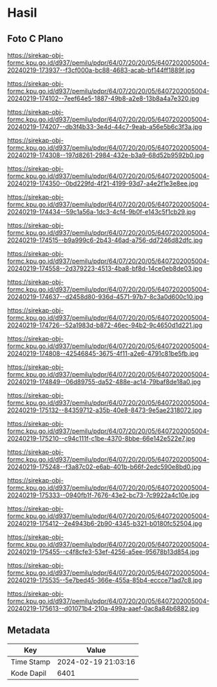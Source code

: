 # Hasil

## Foto C Plano

https://sirekap-obj-formc.kpu.go.id/d937/pemilu/pdpr/64/07/20/20/05/6407202005004-20240219-173937--f3cf000a-bc88-4683-acab-bf144ff1889f.jpg

https://sirekap-obj-formc.kpu.go.id/d937/pemilu/pdpr/64/07/20/20/05/6407202005004-20240219-174102--7eef64e5-1887-49b8-a2e8-13b8a4a7e320.jpg

https://sirekap-obj-formc.kpu.go.id/d937/pemilu/pdpr/64/07/20/20/05/6407202005004-20240219-174207--db3f4b33-3e4d-44c7-9eab-a56e5b6c3f3a.jpg

https://sirekap-obj-formc.kpu.go.id/d937/pemilu/pdpr/64/07/20/20/05/6407202005004-20240219-174308--197d8261-2984-432e-b3a9-68d52b9592b0.jpg

https://sirekap-obj-formc.kpu.go.id/d937/pemilu/pdpr/64/07/20/20/05/6407202005004-20240219-174350--0bd229fd-4f21-4199-93d7-a4e2f1e3e8ee.jpg

https://sirekap-obj-formc.kpu.go.id/d937/pemilu/pdpr/64/07/20/20/05/6407202005004-20240219-174434--59c1a56a-1dc3-4cf4-9b0f-e143c5f1cb29.jpg

https://sirekap-obj-formc.kpu.go.id/d937/pemilu/pdpr/64/07/20/20/05/6407202005004-20240219-174515--b9a999c6-2b43-46ad-a756-dd7246d82dfc.jpg

https://sirekap-obj-formc.kpu.go.id/d937/pemilu/pdpr/64/07/20/20/05/6407202005004-20240219-174558--2d379223-4513-4ba8-bf8d-14ce0eb8de03.jpg

https://sirekap-obj-formc.kpu.go.id/d937/pemilu/pdpr/64/07/20/20/05/6407202005004-20240219-174637--d2458d80-936d-4571-97b7-8c3a0d600c10.jpg

https://sirekap-obj-formc.kpu.go.id/d937/pemilu/pdpr/64/07/20/20/05/6407202005004-20240219-174726--52a1983d-b872-46ec-94b2-9c4650d1d221.jpg

https://sirekap-obj-formc.kpu.go.id/d937/pemilu/pdpr/64/07/20/20/05/6407202005004-20240219-174808--42546845-3675-4f11-a2e6-4791c81be5fb.jpg

https://sirekap-obj-formc.kpu.go.id/d937/pemilu/pdpr/64/07/20/20/05/6407202005004-20240219-174849--06d89755-da52-488e-ac14-79baf8de18a0.jpg

https://sirekap-obj-formc.kpu.go.id/d937/pemilu/pdpr/64/07/20/20/05/6407202005004-20240219-175132--84359712-a35b-40e8-8473-9e5ae2318072.jpg

https://sirekap-obj-formc.kpu.go.id/d937/pemilu/pdpr/64/07/20/20/05/6407202005004-20240219-175210--c94c111f-c1be-4370-8bbe-66e142e522e7.jpg

https://sirekap-obj-formc.kpu.go.id/d937/pemilu/pdpr/64/07/20/20/05/6407202005004-20240219-175248--f3a87c02-e6ab-401b-b66f-2edc590e8bd0.jpg

https://sirekap-obj-formc.kpu.go.id/d937/pemilu/pdpr/64/07/20/20/05/6407202005004-20240219-175333--0940fb1f-7676-43e2-bc73-7c9922a4c10e.jpg

https://sirekap-obj-formc.kpu.go.id/d937/pemilu/pdpr/64/07/20/20/05/6407202005004-20240219-175412--2e4943b6-2b90-4345-b321-b0180fc52504.jpg

https://sirekap-obj-formc.kpu.go.id/d937/pemilu/pdpr/64/07/20/20/05/6407202005004-20240219-175455--c4f8cfe3-53ef-4256-a5ee-95678b13d854.jpg

https://sirekap-obj-formc.kpu.go.id/d937/pemilu/pdpr/64/07/20/20/05/6407202005004-20240219-175535--5e7bed45-366e-455a-85b4-eccce71ad7c8.jpg

https://sirekap-obj-formc.kpu.go.id/d937/pemilu/pdpr/64/07/20/20/05/6407202005004-20240219-175613--d01071b4-210a-499a-aaef-0ac8a84b6882.jpg


## Metadata

| Key        | Value               |
| ---------- | ------------------- |
| Time Stamp | 2024-02-19 21:03:16 |
| Kode Dapil | 6401                |



